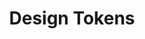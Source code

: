 ---
layout: overview.njk
tags: page
key: basics-lyne_de
title: Design Tokens
parent: lyne_de
order: 2
componentbrowser: true
subset: 1
---